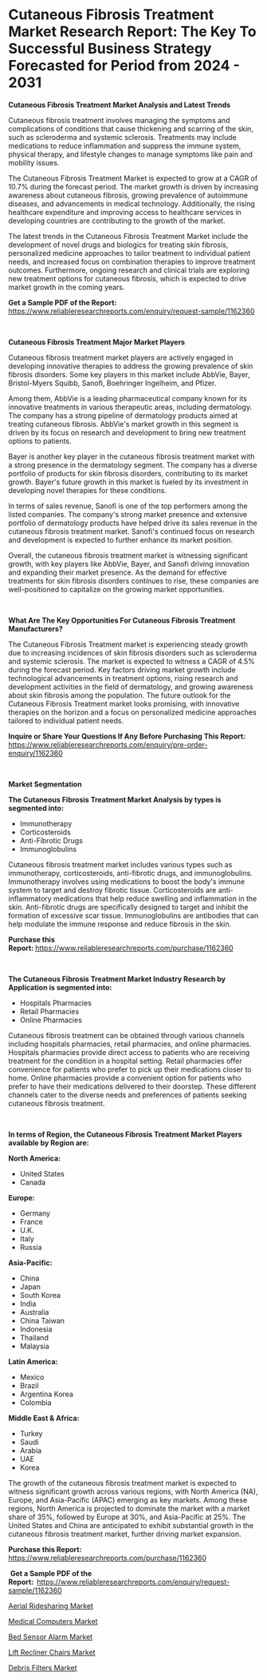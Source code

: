 <p><h1>Cutaneous Fibrosis Treatment Market Research Report: The Key To Successful Business Strategy Forecasted for Period from 2024 - 2031</h1></p><p><strong>Cutaneous Fibrosis Treatment Market Analysis and Latest Trends</strong></p>
<p><p>Cutaneous fibrosis treatment involves managing the symptoms and complications of conditions that cause thickening and scarring of the skin, such as scleroderma and systemic sclerosis. Treatments may include medications to reduce inflammation and suppress the immune system, physical therapy, and lifestyle changes to manage symptoms like pain and mobility issues.</p><p>The Cutaneous Fibrosis Treatment Market is expected to grow at a CAGR of 10.7% during the forecast period. The market growth is driven by increasing awareness about cutaneous fibrosis, growing prevalence of autoimmune diseases, and advancements in medical technology. Additionally, the rising healthcare expenditure and improving access to healthcare services in developing countries are contributing to the growth of the market.</p><p>The latest trends in the Cutaneous Fibrosis Treatment Market include the development of novel drugs and biologics for treating skin fibrosis, personalized medicine approaches to tailor treatment to individual patient needs, and increased focus on combination therapies to improve treatment outcomes. Furthermore, ongoing research and clinical trials are exploring new treatment options for cutaneous fibrosis, which is expected to drive market growth in the coming years.</p></p>
<p><strong>Get a Sample PDF of the Report:&nbsp;</strong> <a href="https://www.reliableresearchreports.com/enquiry/request-sample/1162360">https://www.reliableresearchreports.com/enquiry/request-sample/1162360</a></p>
<p>&nbsp;</p>
<p><strong>Cutaneous Fibrosis Treatment Major Market Players</strong></p>
<p><p>Cutaneous fibrosis treatment market players are actively engaged in developing innovative therapies to address the growing prevalence of skin fibrosis disorders. Some key players in this market include AbbVie, Bayer, Bristol-Myers Squibb, Sanofi, Boehringer Ingelheim, and Pfizer.</p><p>Among them, AbbVie is a leading pharmaceutical company known for its innovative treatments in various therapeutic areas, including dermatology. The company has a strong pipeline of dermatology products aimed at treating cutaneous fibrosis. AbbVie's market growth in this segment is driven by its focus on research and development to bring new treatment options to patients.</p><p>Bayer is another key player in the cutaneous fibrosis treatment market with a strong presence in the dermatology segment. The company has a diverse portfolio of products for skin fibrosis disorders, contributing to its market growth. Bayer's future growth in this market is fueled by its investment in developing novel therapies for these conditions.</p><p>In terms of sales revenue, Sanofi is one of the top performers among the listed companies. The company's strong market presence and extensive portfolio of dermatology products have helped drive its sales revenue in the cutaneous fibrosis treatment market. Sanofi's continued focus on research and development is expected to further enhance its market position.</p><p>Overall, the cutaneous fibrosis treatment market is witnessing significant growth, with key players like AbbVie, Bayer, and Sanofi driving innovation and expanding their market presence. As the demand for effective treatments for skin fibrosis disorders continues to rise, these companies are well-positioned to capitalize on the growing market opportunities.</p></p>
<p>&nbsp;</p>
<p><strong>What Are The Key Opportunities For Cutaneous Fibrosis Treatment Manufacturers?</strong></p>
<p><p>The Cutaneous Fibrosis Treatment market is experiencing steady growth due to increasing incidences of skin fibrosis disorders such as scleroderma and systemic sclerosis. The market is expected to witness a CAGR of 4.5% during the forecast period. Key factors driving market growth include technological advancements in treatment options, rising research and development activities in the field of dermatology, and growing awareness about skin fibrosis among the population. The future outlook for the Cutaneous Fibrosis Treatment market looks promising, with innovative therapies on the horizon and a focus on personalized medicine approaches tailored to individual patient needs.</p></p>
<p><strong>Inquire or Share Your Questions If Any Before Purchasing This Report:</strong> <a href="https://www.reliableresearchreports.com/enquiry/pre-order-enquiry/1162360">https://www.reliableresearchreports.com/enquiry/pre-order-enquiry/1162360</a></p>
<p>&nbsp;</p>
<p><strong>Market Segmentation</strong></p>
<p><strong>The Cutaneous Fibrosis Treatment Market Analysis by types is segmented into:</strong></p>
<p><ul><li>Immunotherapy</li><li>Corticosteroids</li><li>Anti-Fibrotic Drugs</li><li>Immunoglobulins</li></ul></p>
<p><p>Cutaneous fibrosis treatment market includes various types such as immunotherapy, corticosteroids, anti-fibrotic drugs, and immunoglobulins. Immunotherapy involves using medications to boost the body's immune system to target and destroy fibrotic tissue. Corticosteroids are anti-inflammatory medications that help reduce swelling and inflammation in the skin. Anti-fibrotic drugs are specifically designed to target and inhibit the formation of excessive scar tissue. Immunoglobulins are antibodies that can help modulate the immune response and reduce fibrosis in the skin.</p></p>
<p><strong>Purchase this Report:&nbsp;</strong><a href="https://www.reliableresearchreports.com/purchase/1162360">https://www.reliableresearchreports.com/purchase/1162360</a></p>
<p>&nbsp;</p>
<p><strong>The Cutaneous Fibrosis Treatment Market Industry Research by Application is segmented into:</strong></p>
<p><ul><li>Hospitals Pharmacies</li><li>Retail Pharmacies</li><li>Online Pharmacies</li></ul></p>
<p><p>Cutaneous fibrosis treatment can be obtained through various channels including hospitals pharmacies, retail pharmacies, and online pharmacies. Hospitals pharmacies provide direct access to patients who are receiving treatment for the condition in a hospital setting. Retail pharmacies offer convenience for patients who prefer to pick up their medications closer to home. Online pharmacies provide a convenient option for patients who prefer to have their medications delivered to their doorstep. These different channels cater to the diverse needs and preferences of patients seeking cutaneous fibrosis treatment.</p></p>
<p>&nbsp;</p>
<p><strong>In terms of Region, the Cutaneous Fibrosis Treatment Market Players available by Region are:</strong></p>
<p>
    <p> <strong> North America: </strong>
        <ul>
            <li>United States</li>
            <li>Canada</li>
        </ul>
        </p> 
    <p> <strong> Europe: </strong>
        <ul>
            <li>Germany</li>
            <li>France</li>
            <li>U.K.</li>
            <li>Italy</li>
            <li>Russia</li>
        </ul>
        </p> 
    <p> <strong> Asia-Pacific: </strong>
        <ul>
            <li>China</li>
            <li>Japan</li>
            <li>South Korea</li>
            <li>India</li>
            <li>Australia</li>
            <li>China Taiwan</li>
            <li>Indonesia</li>
            <li>Thailand</li>
            <li>Malaysia</li>
        </ul>
        </p> 
    <p> <strong> Latin America: </strong>
        <ul>
            <li>Mexico</li>
            <li>Brazil</li>
            <li>Argentina Korea</li>
            <li>Colombia</li>
        </ul>
        </p> 
    <p> <strong> Middle East & Africa: </strong>
        <ul>
            <li>Turkey</li>
            <li>Saudi</li>
            <li>Arabia</li>
            <li>UAE</li>
            <li>Korea</li>
        </ul>
    </p>
    </p>
<p><p>The growth of the cutaneous fibrosis treatment market is expected to witness significant growth across various regions, with North America (NA), Europe, and Asia-Pacific (APAC) emerging as key markets. Among these regions, North America is projected to dominate the market with a market share of 35%, followed by Europe at 30%, and Asia-Pacific at 25%. The United States and China are anticipated to exhibit substantial growth in the cutaneous fibrosis treatment market, further driving market expansion.</p></p>
<p><strong>Purchase this Report: </strong><a href="https://www.reliableresearchreports.com/purchase/1162360">https://www.reliableresearchreports.com/purchase/1162360</a></p>
<p>&nbsp;<strong>Get a Sample PDF of the Report:&nbsp;&nbsp;</strong><a href="https://www.reliableresearchreports.com/enquiry/request-sample/1162360">https://www.reliableresearchreports.com/enquiry/request-sample/1162360</a></p>
<p><strong></strong></p>
<p><p><a href="https://medium.com/@cletusrice655/aerial-ridesharing-market-size-and-market-trends-complete-industry-overview-2024-to-2031-7e254378e51c">Aerial Ridesharing Market</a></p><p><a href="https://medium.com/@soloncarter43/medical-computers-market-trends-and-market-analysis-forecasted-for-period-2024-2031-6b494d808424">Medical Computers Market</a></p><p><a href="https://medium.com/p/0209b21f2176/edit">Bed Sensor Alarm Market</a></p><p><a href="https://medium.com/@cletusrice655/lift-recliner-chairs-market-analysis-its-cagr-market-segmentation-and-global-industry-overview-097c939befe3">Lift Recliner Chairs Market</a></p><p><a href="https://medium.com/@soloncarter43/debris-filters-market-size-and-market-trends-complete-industry-overview-2024-to-2031-0238418b7ce5">Debris Filters Market</a></p></p>